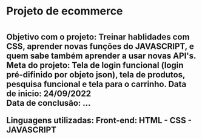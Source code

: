 <h1>Projeto de ecommerce<h1>

<h2>Objetivo com o projeto:
Treinar hablidades com CSS, aprender novas funções do JAVASCRIPT, e quem sabe também aprender a usar novas API's.
Meta do projeto:
Tela de login funcional (login pré-difinido por objeto json), tela de produtos, pesquisa funcional e tela para o carrinho.
Data de inicio: 24/09/2022
  <br>
Data de conclusão: ...
  <p>
Linguagens utilizadas:
  Front-end:
  HTML - CSS - JAVASCRIPT
  </p><h2>
